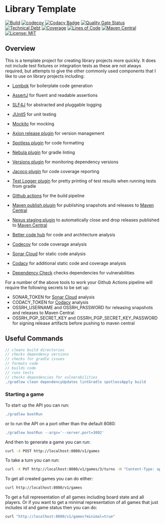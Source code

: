 # Library Template

[![Build](https://github.com/michaelruocco/naughts-and-crosses-api/workflows/pipeline/badge.svg)](https://github.com/michaelruocco/naughts-and-crosses-api/actions)
[![codecov](https://codecov.io/gh/michaelruocco/naughts-and-crosses-api/branch/master/graph/badge.svg?token=FWDNP534O7)](https://codecov.io/gh/michaelruocco/naughts-and-crosses-api)
[![Codacy Badge](https://app.codacy.com/project/badge/Grade/272889cf707b4dcb90bf451392530794)](https://www.codacy.com/gh/michaelruocco/naughts-and-crosses-api/dashboard?utm_source=github.com&amp;utm_medium=referral&amp;utm_content=michaelruocco/naughts-and-crosses-api&amp;utm_campaign=Badge_Grade)
[![Quality Gate Status](https://sonarcloud.io/api/project_badges/measure?project=michaelruocco_naughts-and-crosses-api&metric=alert_status)](https://sonarcloud.io/dashboard?id=michaelruocco_naughts-and-crosses-api)
[![Technical Debt](https://sonarcloud.io/api/project_badges/measure?project=michaelruocco_naughts-and-crosses-api&metric=sqale_index)](https://sonarcloud.io/dashboard?id=michaelruocco_naughts-and-crosses-api)
[![Coverage](https://sonarcloud.io/api/project_badges/measure?project=michaelruocco_naughts-and-crosses-api&metric=coverage)](https://sonarcloud.io/dashboard?id=michaelruocco_naughts-and-crosses-api)
[![Lines of Code](https://sonarcloud.io/api/project_badges/measure?project=michaelruocco_naughts-and-crosses-api&metric=ncloc)](https://sonarcloud.io/dashboard?id=michaelruocco_naughts-and-crosses-api)
[![Maven Central](https://img.shields.io/maven-central/v/com.github.michaelruocco/naughts-and-crosses-api.svg?label=Maven%20Central)](https://search.maven.org/search?q=g:%22com.github.michaelruocco%22%20AND%20a:%22naughts-and-crosses-api%22)
[![License: MIT](https://img.shields.io/badge/License-MIT-yellow.svg)](https://opensource.org/licenses/MIT)

## Overview

This is a template project for creating library projects more quickly. It does not include test
fixtures or integration tests as these are not always required, but attempts to give the other
commonly used components that I like to use on library projects including:

*   [Lombok](https://projectlombok.org/) for boilerplate code generation

*   [AssertJ](https://joel-costigliola.github.io/assertj/) for fluent and readable assertions

*   [SLF4J](http://www.slf4j.org/) for abstracted and pluggable logging

*   [JUnit5](https://junit.org/junit5/) for unit testing

*   [Mockito](https://site.mockito.org/) for mocking

*   [Axion release plugin](https://github.com/allegro/axion-release-plugin) for version management

*   [Spotless plugin](https://github.com/diffplug/spotless/tree/main/plugin-gradle) for code formatting

*   [Nebula plugin](https://github.com/nebula-plugins/gradle-lint-plugin) for gradle linting

*   [Versions plugin](https://github.com/ben-manes/gradle-versions-plugin) for monitoring dependency versions

*   [Jacoco plugin](https://docs.gradle.org/current/userguide/jacoco_plugin.html) for code coverage reporting

*   [Test Logger plugin](https://plugins.gradle.org/plugin/com.adarshr.test-logger) for pretty printing of test
    results when running tests from gradle
    
*   [Github actions](https://github.com/actions) for the build pipeline

*   [Maven publish plugin](https://docs.gradle.org/current/userguide/publishing_maven.html) for publishing snapshots
    and releases to [Maven Central](https://search.maven.org/)
    
*   [Nexus staging plugin](https://github.com/Codearte/gradle-nexus-staging-plugin) to automatically close and drop
    releases published to [Maven Central](https://search.maven.org/)

*   [Better code hub](https://bettercodehub.com/) for code and architecture analysis

*   [Codecov](https://codecov.io/) for code coverage analysis

*   [Sonar Cloud](https://sonarcloud.io/) for static code analysis 

*   [Codacy](https://www.codacy.com/) for additional static code and coverage analysis
 
*   [Dependency Check](https://jeremylong.github.io/DependencyCheck/dependency-check-gradle/) checks dependencies for
    vulnerabilities

For a number of the above tools to work your Github Actions pipeline will require the
following secrets to be set up:

*   SONAR_TOKEN for [Sonar Cloud](https://sonarcloud.io/) analysis
*   CODACY_TOKEN for [Codacy](https://www.codacy.com/) analysis
*   OSSRH_USERNAME and OSSRH_PASSWORD for releasing snapshots and releases to Maven Central
*   OSSRH_PGP_SECRET_KEY and OSSRH_PGP_SECRET_KEY_PASSWORD for signing release artifacts before pushing to maven central

## Useful Commands

```gradle
// cleans build directories
// checks dependency versions
// checks for gradle issues
// formats code
// builds code
// runs tests
// checks dependencies for vulnerabilities
./gradlew clean dependencyUpdates lintGradle spotlessApply build
```

### Starting a game

To start up the API you can run:

```gradle
./gradlew bootRun
```

or to run the API on a port other than the default 8080:

```gradle
./gradlew bootRun --args='--server.port=3002'
```

And then to generate a game you can run:

```bash
curl -X POST http://localhost:8080/v1/games
```

To take a turn you can run:

```bash
curl -X PUT http://localhost:8080/v1/games/3/turns -H "Content-Type: application/json" -d '{"coordinates":{"x":1,"y":1},"token":"X"}'  
```

To get all created games you can do either:

```bash
curl http://localhost:8080/v1/games
```

To get a full representation of all games including board state and all players.
Or if you want to get a minimal representation of all games that just includes
id and game status then you can do:

```bash
curl "http://localhost:8080/v1/games?minimal=true"
```